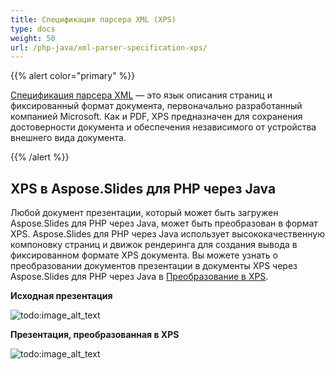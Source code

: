 ```yaml
---
title: Спецификация парсера XML (XPS)
type: docs
weight: 50
url: /php-java/xml-parser-specification-xps/
---
```


{{% alert color="primary" %}} 

[Спецификация парсера XML](https://en.wikipedia.org/wiki/Open_XML_Paper_Specification) — это язык описания страниц и фиксированный формат документа, первоначально разработанный компанией Microsoft. Как и PDF, XPS предназначен для сохранения достоверности документа и обеспечения независимого от устройства внешнего вида документа. 

{{% /alert %}} 

## **XPS в Aspose.Slides для PHP через Java**
Любой документ презентации, который может быть загружен Aspose.Slides для PHP через Java, может быть преобразован в формат XPS. Aspose.Slides для PHP через Java использует высококачественную компоновку страниц и движок рендеринга для создания вывода в фиксированном формате XPS документа.
Вы можете узнать о преобразовании документов презентации в документы XPS через Aspose.Slides для PHP через Java в [Преобразование в XPS](https://docs.aspose.com/slides/php-java/convert-powerpoint-to-xps/).

**Исходная презентация** 

![todo:image_alt_text](xml-parser-specification-xps_1.png)

**Презентация, преобразованная в XPS** 

![todo:image_alt_text](xml-parser-specification-xps_2.png)